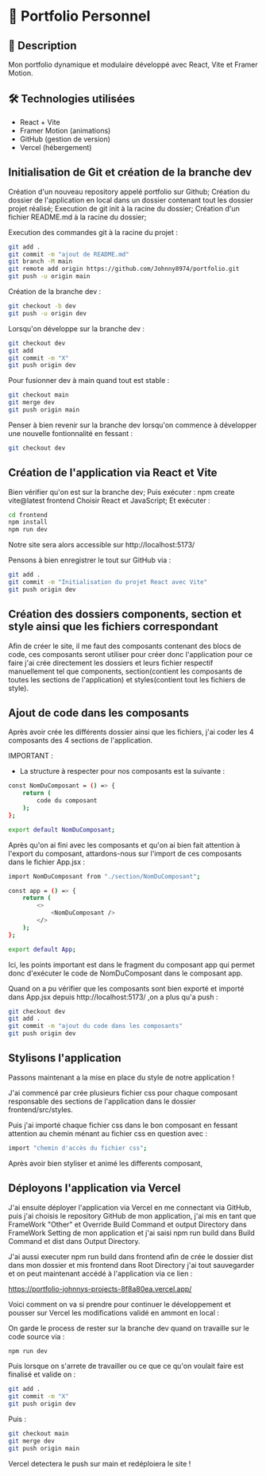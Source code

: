 # 🚀 Portfolio Personnel

## 🌟 Description
Mon portfolio dynamique et modulaire développé avec React, Vite et Framer Motion.

## 🛠️ Technologies utilisées
- React + Vite
- Framer Motion (animations)
- GitHub (gestion de version)
- Vercel (hébergement)

## Initialisation de Git et création de la branche dev
Création d'un nouveau repository appelé portfolio sur Github;
Création du dossier de l'application en local dans un dossier contenant tout les dossier projet réalisé;
Execution de git init à la racine du dossier; 
Création d'un fichier README.md à la racine du dossier;

Execution des commandes git à la racine du projet :

```sh
git add .
git commit -m "ajout de README.md"
git branch -M main
git remote add origin https://github.com/Johnny8974/portfolio.git
git push -u origin main 
```

Création de la branche dev : 

```sh
git checkout -b dev
git push -u origin dev
```

Lorsqu'on développe sur la branche dev :

```sh 
git checkout dev
git add
git commit -m "X"
git push origin dev
```

Pour fusionner dev à main quand tout est stable :

```sh
git checkout main
git merge dev
git push origin main
```

Penser à bien revenir sur la branche dev lorsqu'on commence à développer une nouvelle fontionnalité en fessant : 

```sh 
git checkout dev
```
## Création de l'application via React et Vite

Bien vérifier qu'on est sur la branche dev;
Puis exécuter : npm create vite@latest frontend
Choisir React et JavaScript;
Et exécuter :

```sh
cd frontend 
npm install
npm run dev
```

Notre site sera alors accessible sur http://localhost:5173/ 

Pensons à bien enregistrer le tout sur GitHub via :

```sh 
git add .
git commit -m "Initialisation du projet React avec Vite"
git push origin dev
```

## Création des dossiers components, section et style ainsi que les fichiers correspondant

Afin de créer le site, il me faut des composants contenant des blocs de code, ces composants seront utiliser pour créer donc l'application pour ce faire j'ai crée directement les dossiers et leurs fichier respectif manuellement tel que components, section(contient les composants de toutes les sections de l'application) et styles(contient tout les fichiers de style).

## Ajout de code dans les composants

Après avoir crée les différents dossier ainsi que les fichiers, j'ai coder les 4 composants des 4 sections de l'application.

IMPORTANT :

- La structure à respecter pour nos composants est la suivante :

```sh
const NomDuComposant = () => {
    return (
        code du composant
    );
};

export default NomDuComposant;
```

Après qu'on ai fini avec les composants et qu'on ai bien fait attention à l'export du composant, attardons-nous sur l'import de ces composants dans le fichier App.jsx :

```sh 
import NomDuComposant from "./section/NomDuComposant";

const app = () => {
    return (
        <>
            <NomDuComposant />
        </>
    );
};

export default App;
```

Ici, les points important est <NomDuComposant /> dans le fragment du composant app qui permet donc d'exécuter le code de NomDuComposant dans le composant app. 

Quand on a pu vérifier que les composants sont bien exporté et importé dans App.jsx depuis http://localhost:5173/ ,on a plus qu'a push : 

```sh 
git checkout dev
git add .
git commit -m "ajout du code dans les composants"
git push origin dev
```

## Stylisons l'application

Passons maintenant a la mise en place du style de notre application !

J'ai commencé par crée plusieurs fichier css pour chaque composant responsable des sections de l'application dans le dossier frontend/src/styles.

Puis j'ai importé chaque fichier css dans le bon composant en fessant attention au chemin ménant au fichier css en question avec :
```sh
import "chemin d'accès du fichier css";
```

Après avoir bien styliser et animé les differents composant,

## Déployons l'application via Vercel 

J'ai ensuite déployer l'application via Vercel en me connectant via GitHub, puis j'ai choisis le repository GitHub de mon application, j'ai mis en tant que FrameWork "Other" et Override Build Command et output Directory dans FrameWork Setting de mon application et j'ai saisi npm run build dans Build Command et dist dans Output Directory. 

J'ai aussi executer npm run build dans frontend afin de crée le dossier dist dans mon dossier et mis frontend dans Root Directory j'ai tout sauvegarder et on peut maintenant accédé à l'application via ce lien : 

https://portfolio-johnnys-projects-8f8a80ea.vercel.app/

Voici comment on va si prendre pour continuer le développement et pousser sur Vercel les modifications validé en ammont en local :

On garde le process de rester sur la branche dev quand on travaille sur le code source via :

```sh
npm run dev
```

Puis lorsque on s'arrete de travailler ou ce que ce qu'on voulait faire est finalisé et valide on : 

```sh
git add .
git commit -m "X"
git push origin dev
```

Puis :

```sh
git checkout main
git merge dev
git push origin main
```

Vercel detectera le push sur main et redéploiera le site !


